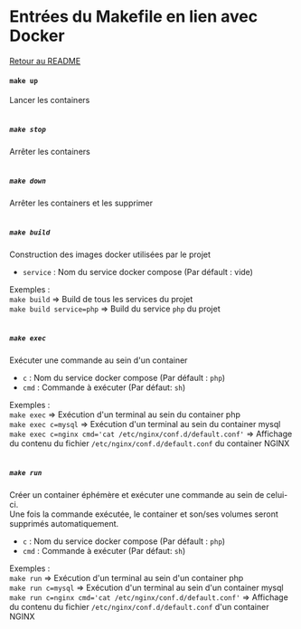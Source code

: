 Entrées du Makefile en lien avec Docker
=======================================

[Retour au README](../README.md)

#### `make up`
Lancer les containers
<br>
<br>

##### `make stop`
Arrêter les containers
<br>
<br>

##### `make down`
Arrêter les containers et les supprimer
<br>
<br>

##### `make build`
Construction des images docker utilisées par le projet
- `service` : Nom du service docker compose (Par défault : vide)


Exemples : <br>
`make build` => Build de tous les services du projet<br>
`make build service=php` => Build du service `php` du projet
<br>
<br>

##### `make exec`
Exécuter une commande au sein d'un container
- `c` : Nom du service docker compose (Par défault : `php`)
- `cmd` : Commande à exécuter (Par défaut: `sh`)

Exemples : <br>
`make exec` => Exécution d'un terminal au sein du container php<br>
`make exec c=mysql` => Exécution d'un terminal au sein du container mysql<br>
`make exec c=nginx cmd='cat /etc/nginx/conf.d/default.conf'` => Affichage du contenu du fichier `/etc/nginx/conf.d/default.conf` du container NGINX
<br>
<br>

##### `make run`
Créer un container éphémère et exécuter une commande au sein de celui-ci.<br>
Une fois la commande exécutée, le container et son/ses volumes seront supprimés automatiquement.
- `c` : Nom du service docker compose (Par défault : `php`)
- `cmd` : Commande à exécuter (Par défaut: `sh`)

Exemples : <br>
`make run` => Exécution d'un terminal au sein d'un container php<br>
`make run c=mysql` => Exécution d'un terminal au sein d'un container mysql<br>
`make run c=nginx cmd='cat /etc/nginx/conf.d/default.conf'` => Affichage du contenu du fichier `/etc/nginx/conf.d/default.conf` d'un container NGINX